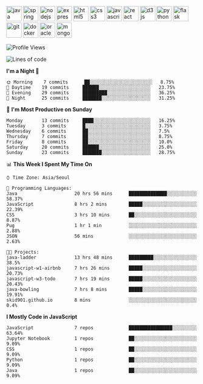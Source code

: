 <p align="left">
    <img src="https://devicons.github.io/devicon/devicon.git/icons/java/java-original-wordmark.svg" alt="java" width="40" height="40"/>
    <img src="https://www.vectorlogo.zone/logos/springio/springio-icon.svg" alt="spring" width="40" height="40"/>
    <img src="https://devicons.github.io/devicon/devicon.git/icons/nodejs/nodejs-original-wordmark.svg" alt="nodejs" width="40" height="40"/>
    <img src="https://devicons.github.io/devicon/devicon.git/icons/express/express-original-wordmark.svg" alt="express" width="40" height="40"/>
    <img src="https://devicons.github.io/devicon/devicon.git/icons/html5/html5-original-wordmark.svg" alt="html5" width="40" height="40"/>
    <img src="https://devicons.github.io/devicon/devicon.git/icons/css3/css3-original-wordmark.svg" alt="css3" width="40" height="40"/>
    <img src="https://devicons.github.io/devicon/devicon.git/icons/javascript/javascript-original.svg" alt="javascript" width="40" height="40"/>
    <img src="https://devicons.github.io/devicon/devicon.git/icons/react/react-original-wordmark.svg" alt="react" width="40" height="40"/>
    <img src="https://devicons.github.io/devicon/devicon.git/icons/d3js/d3js-original.svg" alt="d3js" width="40" height="40"/>
    <img src="https://devicons.github.io/devicon/devicon.git/icons/python/python-original.svg" alt="python" width="40" height="40"/>
    <img src="https://www.vectorlogo.zone/logos/pocoo_flask/pocoo_flask-icon.svg" alt="flask" width="40" height="40"/>
    <img src="https://www.vectorlogo.zone/logos/git-scm/git-scm-icon.svg" alt="git" width="40" height="40"/>
    <img src="https://devicons.github.io/devicon/devicon.git/icons/docker/docker-original-wordmark.svg" alt="docker" width="40" height="40"/>
    <img src="https://devicons.github.io/devicon/devicon.git/icons/oracle/oracle-original.svg" alt="oracle" width="40" height="40"/>
    <img src="https://devicons.github.io/devicon/devicon.git/icons/mongodb/mongodb-original-wordmark.svg" alt="mongodb" width="40" height="40"/>
</p>

<!--START_SECTION:waka-->
![Profile Views](http://img.shields.io/badge/Profile%20Views-290-blue)

![Lines of code](https://img.shields.io/badge/From%20Hello%20World%20I%27ve%20Written-454164%20lines%20of%20code-blue)

**I'm a Night 🦉** 

```text
🌞 Morning    7 commits      ██░░░░░░░░░░░░░░░░░░░░░░░   8.75% 
🌆 Daytime    19 commits     ██████░░░░░░░░░░░░░░░░░░░   23.75% 
🌃 Evening    29 commits     █████████░░░░░░░░░░░░░░░░   36.25% 
🌙 Night      25 commits     ███████░░░░░░░░░░░░░░░░░░   31.25%

```
📅 **I'm Most Productive on Sunday** 

```text
Monday       13 commits     ████░░░░░░░░░░░░░░░░░░░░░   16.25% 
Tuesday      3 commits      █░░░░░░░░░░░░░░░░░░░░░░░░   3.75% 
Wednesday    6 commits      ██░░░░░░░░░░░░░░░░░░░░░░░   7.5% 
Thursday     7 commits      ██░░░░░░░░░░░░░░░░░░░░░░░   8.75% 
Friday       8 commits      ██░░░░░░░░░░░░░░░░░░░░░░░   10.0% 
Saturday     20 commits     ██████░░░░░░░░░░░░░░░░░░░   25.0% 
Sunday       23 commits     ███████░░░░░░░░░░░░░░░░░░   28.75%

```


📊 **This Week I Spent My Time On** 

```text
⌚︎ Time Zone: Asia/Seoul

💬 Programming Languages: 
Java                     20 hrs 56 mins      ██████████████░░░░░░░░░░░   58.37% 
JavaScript               8 hrs 2 mins        █████░░░░░░░░░░░░░░░░░░░░   22.39% 
CSS                      3 hrs 10 mins       ██░░░░░░░░░░░░░░░░░░░░░░░   8.87% 
Pug                      1 hr 1 min          ░░░░░░░░░░░░░░░░░░░░░░░░░   2.88% 
JSON                     56 mins             ░░░░░░░░░░░░░░░░░░░░░░░░░   2.63%

🐱‍💻 Projects: 
java-ladder              13 hrs 48 mins      █████████░░░░░░░░░░░░░░░░   38.5% 
javascript-w1-airbnb     7 hrs 26 mins       █████░░░░░░░░░░░░░░░░░░░░   20.73% 
javascript-w3-todo       7 hrs 19 mins       █████░░░░░░░░░░░░░░░░░░░░   20.43% 
java-bowling             7 hrs 8 mins        █████░░░░░░░░░░░░░░░░░░░░   19.91% 
skid901.github.io        8 mins              ░░░░░░░░░░░░░░░░░░░░░░░░░   0.4%

```

**I Mostly Code in JavaScript** 

```text
JavaScript               7 repos             ████████████████░░░░░░░░░   63.64% 
Jupyter Notebook         1 repos             ██░░░░░░░░░░░░░░░░░░░░░░░   9.09% 
CSS                      1 repos             ██░░░░░░░░░░░░░░░░░░░░░░░   9.09% 
Python                   1 repos             ██░░░░░░░░░░░░░░░░░░░░░░░   9.09% 
Java                     1 repos             ██░░░░░░░░░░░░░░░░░░░░░░░   9.09%

```



<!--END_SECTION:waka-->
